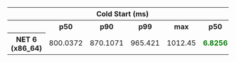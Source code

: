 <table class="table-bordered"><tr><th colspan="1" style="horizontal-align : middle;text-align:center;"></th><th colspan="4" style="horizontal-align : middle;text-align:center;">Cold Start (ms)</th><th colspan="4" style="horizontal-align : middle;text-align:center;">Warm Start (ms)</th></tr> <tr><th></th><th scope="col">p50</th><th scope="col">p90</th><th scope="col">p99</th><th scope="col">max</th><th scope="col">p50</th><th scope="col">p90</th><th scope="col">p99</th><th scope="col">max</th> </tr><tr><th>NET 6 (x86_64)</th><td>800.0372</td><td>870.1071</td><td>965.421</td><td>1012.45</td><td><b style="color: green">6.8256</b></td><td><b style="color: green">15.3362</b></td><td><b style="color: green">39.1243</b></td><td>101.89</td></tr></table>
